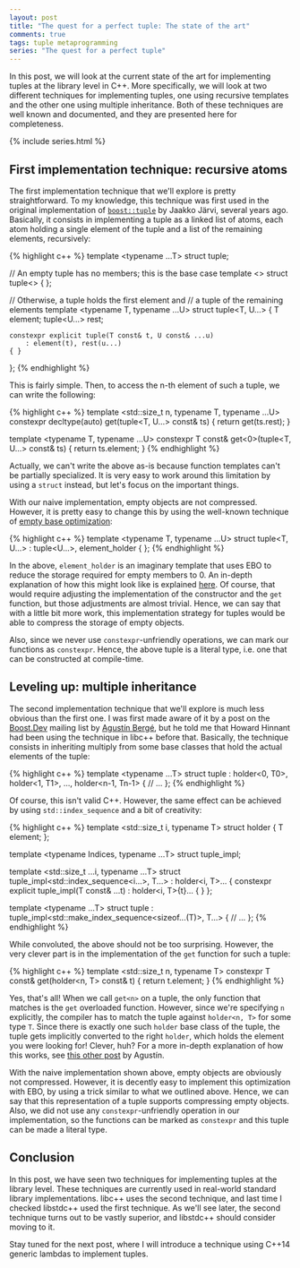 ```yaml
---
layout: post
title: "The quest for a perfect tuple: The state of the art"
comments: true
tags: tuple metaprogramming
series: "The quest for a perfect tuple"
---
```


In this post, we will look at the current state of the art for implementing
tuples at the library level in C++. More specifically, we will look at two
different techniques for implementing tuples, one using recursive templates
and the other one using multiple inheritance. Both of these techniques are
well known and documented, and they are presented here for completeness.

{% include series.html %}

## First implementation technique: recursive atoms

The first implementation technique that we'll explore is pretty straightforward.
To my knowledge, this technique was first used in the original implementation
of [`boost::tuple`][Boost.Tuple] by Jaakko Järvi, several years ago. Basically,
it consists in implementing a tuple as a linked list of atoms, each atom
holding a single element of the tuple and a list of the remaining elements,
recursively:

{% highlight c++ %}
template <typename ...T>
struct tuple;

// An empty tuple has no members; this is the base case
template <>
struct tuple<> { };

// Otherwise, a tuple holds the first element and
// a tuple of the remaining elements
template <typename T, typename ...U>
struct tuple<T, U...> {
    T element;
    tuple<U...> rest;

    constexpr explicit tuple(T const& t, U const& ...u)
        : element(t), rest(u...)
    { }
};
{% endhighlight %}

This is fairly simple. Then, to access the n-th element of such a tuple, we
can write the following:

{% highlight c++ %}
template <std::size_t n, typename T, typename ...U>
constexpr decltype(auto) get(tuple<T, U...> const& ts) {
    return get<n-1>(ts.rest);
}

template <typename T, typename ...U>
constexpr T const& get<0>(tuple<T, U...> const& ts) {
    return ts.element;
}
{% endhighlight %}

Actually, we can't write the above as-is because function templates can't be
partially specialized. It is very easy to work around this limitation by using
a `struct` instead, but let's focus on the important things.

With our naive implementation, empty objects are not compressed. However, it
is pretty easy to change this by using the well-known technique of
[empty base optimization][ebo]:

{% highlight c++ %}
template <typename T, typename ...U>
struct tuple<T, U...> : tuple<U...>, element_holder<T> { };
{% endhighlight %}

In the above, `element_holder` is an imaginary template that uses EBO to reduce
the storage required for empty members to 0. An in-depth explanation of how
this might look like is explained [here][ebo-impl]. Of course, that would
require adjusting the implementation of the constructor and the `get` function,
but those adjustments are almost trivial. Hence, we can say that with a little
bit more work, this implementation strategy for tuples would be able to compress
the storage of empty objects.

Also, since we never use `constexpr`-unfriendly operations, we can mark our
functions as `constexpr`. Hence, the above tuple is a literal type, i.e. one
that can be constructed at compile-time.

## Leveling up: multiple inheritance

The second implementation technique that we'll explore is much less obvious
than the first one. I was first made aware of it by a post on the [Boost.Dev][]
mailing list by [Agustín Bergé][talesofcpp], but he told me that Howard Hinnant
had been using the technique in libc++ before that. Basically, the technique
consists in inheriting multiply from some base classes that hold the actual
elements of the tuple:

{% highlight c++ %}
template <typename ...T>
struct tuple : holder<0, T0>, holder<1, T1>, ..., holder<n-1, Tn-1> {
    // ...
};
{% endhighlight %}

Of course, this isn't valid C++. However, the same effect can be achieved by
using `std::index_sequence` and a bit of creativity:

{% highlight c++ %}
template <std::size_t i, typename T>
struct holder { T element; };

template <typename Indices, typename ...T>
struct tuple_impl;

template <std::size_t ...i, typename ...T>
struct tuple_impl<std::index_sequence<i...>, T...> : holder<i, T>... {
    constexpr explicit tuple_impl(T const& ...t)
        : holder<i, T>{t}...
    { }
};

template <typename ...T>
struct tuple : tuple_impl<std::make_index_sequence<sizeof...(T)>, T...> {
    // ...
};
{% endhighlight %}

While convoluted, the above should not be too surprising. However, the very
clever part is in the implementation of the `get` function for such a tuple:

{% highlight c++ %}
template <std::size_t n, typename T>
constexpr T const& get(holder<n, T> const& t) {
    return t.element;
}
{% endhighlight %}

Yes, that's all! When we call `get<n>` on a tuple, the only function that
matches is the `get` overloaded function. However, since we're specifying
`n` explicitly, the compiler has to match the tuple against `holder<n, T>`
for some type `T`. Since there is exactly one such `holder` base class of
the tuple, the tuple gets implicitly converted to the right `holder`, which
holds the element you were looking for! Clever, huh? For a more in-depth
explanation of how this works, see [this other post][efficient_packing] by
Agustín.

With the naive implementation shown above, empty objects are obviously not
compressed. However, it is decently easy to implement this optimization with
EBO, by using a trick similar to what we outlined above. Hence, we can say
that this representation of a tuple supports compressing empty objects. Also,
we did not use any `constexpr`-unfriendly operation in our implementation,
so the functions can be marked as `constexpr` and this tuple can be made a
literal type.

## Conclusion

In this post, we have seen two techniques for implementing tuples at the
library level. These techniques are currently used in real-world standard
library implementations. libc++ uses the second technique, and last time I
checked libstdc++ used the first technique. As we'll see later, the second
technique turns out to be vastly superior, and libstdc++ should consider
moving to it.

Stay tuned for the next post, where I will introduce a technique using
C++14 generic lambdas to implement tuples.


<!-- Links -->
[Boost.Dev]: http://news.gmane.org/gmane.comp.lib.boost.devel
[Boost.Tuple]: http://www.boost.org/doc/libs/release/libs/tuple/doc/tuple_users_guide.html
[ebo-impl]: http://talesofcpp.fusionfenix.com/post-18/episode-ten-when-size-does-matter
[ebo]: http://en.cppreference.com/w/cpp/language/ebo
[efficient_packing]: http://talesofcpp.fusionfenix.com/post-22/true-story-efficient-packing#the-case-of-the-`tuple`
[talesofcpp]: http://talesofcpp.fusionfenix.com
